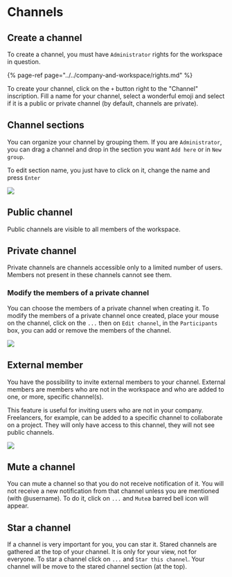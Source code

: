 # Channels

## Create a channel

To create a channel, you must have `Administrator` rights for the workspace in question.

{% page-ref page="../../company-and-workspace/rights.md" %}

To create your channel, click on the `+` button right to the "Channel" inscription. Fill a name for your channel, select a wonderful emoji and select if it is a public or private channel \(by default, channels are private\).

## Channel sections

You can organize your channel by grouping them. If you are `Administrator`, you can drag a channel and drop in the section you want `Add here` or in `New group`.

To edit section name, you just have to click on it, change the name and press `Enter`

![](../../../.gitbook/assets/channel-move.gif)

## Public channel

Public channels are visible to all members of the workspace.

## Private channel

Private channels are channels accessible only to a limited number of users. Members not present in these channels cannot see them.

### Modify the members of a private channel

You can choose the members of a private channel when creating it. To modify the members of a private channel once created, place your mouse on the channel, click on the `...` then on `Edit channel`, in the `Participants` box, you can add or remove the members of the channel.

![](../../../.gitbook/assets/private-channel-member.gif)

## External member

You have the possibility to invite external members to your channel. External members are members who are not in the workspace and who are added to one, or more, specific channel\(s\).

This feature is useful for inviting users who are not in your company. Freelancers, for example, can be added to a specific channel to collaborate on a project. They will only have access to this channel, they will not see public channels.

![](../../../.gitbook/assets/externalmember.gif)

## Mute a channel

You can mute a channel so that you do not receive notification of it. You will not receive a new notification from that channel unless you are mentioned \(with @username\). To do it, click on `...` and `Mute`a barred bell icon will appear.

## Star a channel

If a channel is very important for you, you can star it. Stared channels are gathered at the top of your channel. It is only for your view, not for everyone. To star a channel click on `...` and `Star this channel`. Your channel will be move to the stared channel section \(at the top\).

